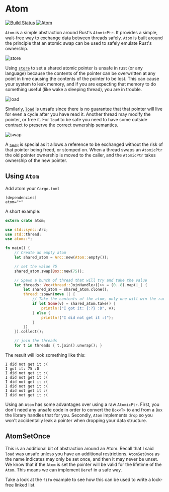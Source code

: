 Atom
====

[![Build Status](https://travis-ci.org/slide-rs/atom.svg?branch=master)](https://travis-ci.org/csherratt/atom)
[![Atom](http://meritbadge.herokuapp.com/atom)](https://crates.io/crates/atom)

`Atom` is a simple abstraction around Rust's `AtomicPtr`. It provides a simple, wait-free way to exchange
data between threads safely. `Atom` is built around the principle that an atomic swap can be used to
safely emulate Rust's ownership.

![store](https://raw.githubusercontent.com/csherratt/atom/master/.store.png)

Using [`store`](https://doc.rust-lang.org/std/sync/atomic/struct.AtomicPtr.html#method.store) to set a shared
atomic pointer is unsafe in rust (or any language) because the contents of the pointer can be overwritten at any
point in time causing the contents of the pointer to be lost. This can cause your system to leak memory, and
if you are expecting that memory to do something useful (like wake a sleeping thread), you are in trouble.

![load](https://raw.githubusercontent.com/csherratt/atom/master/.load.png)

Similarly, [`load`](https://doc.rust-lang.org/std/sync/atomic/struct.AtomicPtr.html#method.store) 
is unsafe since there is no guarantee that that pointer will live for even a cycle after you have read it. Another
thread may modify the pointer, or free it. For `load` to be safe you need to have some outside contract to preserve
the correct ownership semantics.

![swap](https://raw.githubusercontent.com/csherratt/atom/master/.swap.png)

A [`swap`](https://doc.rust-lang.org/std/sync/atomic/struct.AtomicPtr.html#method.swap) is special as it allows
a reference to be exchanged without the risk of that pointer being freed, or stomped on. When a thread
swaps an `AtomicPtr` the old pointer ownership is moved to the caller, and the `AtomicPtr` takes ownership of the new
pointer.


Using `Atom`
------------

Add atom your `Cargo.toml`
```
[dependencies]
atom="*"
```

A short example:
```rust
extern crate atom;

use std::sync::Arc;
use std::thread;
use atom::*;

fn main() {
    // Create an empty atom
    let shared_atom = Arc::new(Atom::empty());

    // set the value 75 
    shared_atom.swap(Box::new(75));

    // Spawn a bunch of thread that will try and take the value
    let threads: Vec<thread::JoinHandle<()>> = (0..8).map(|_| {
        let shared_atom = shared_atom.clone();
        thread::spawn(move || {
            // Take the contents of the atom, only one will win the race
            if let Some(v) = shared_atom.take() {
                println!("I got it: {:?} :D", v);
            } else {
                println!("I did not get it :(");
            }
        })
    }).collect();

    // join the threads
    for t in threads { t.join().unwrap(); }

```

The result will look something like this:
```
I did not get it :(
I got it: 75 :D
I did not get it :(
I did not get it :(
I did not get it :(
I did not get it :(
I did not get it :(
I did not get it :(
```

Using an `Atom` has some advantages over using a raw `AtomicPtr`. First, you don't need any
unsafe code in order to convert the `Box<T>` to and from a `Box` the library handles that for
you. Secondly, `Atom` implements `drop` so you won't accidentally leak a pointer when dropping
your data structure.

AtomSetOnce
-----------

This is an additional bit of abstraction around an Atom. Recall that I said `load` was unsafe
unless you have an additional restrictions. `AtomSetOnce` as the name indicates may only be
set once, and then it may never be unset. We know that if the `Atom` is set the pointer will be
valid for the lifetime of the `Atom`. This means we can implement `Deref` in a safe way.

Take a look at the `fifo` example to see how this can be used to write a lock-free linked list.

